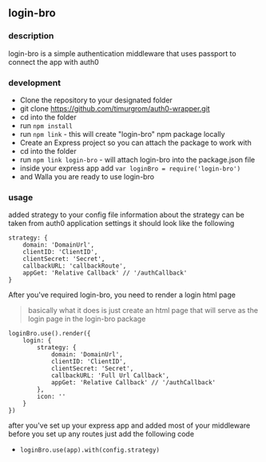 ## login-bro

### description
login-bro is a simple authentication middleware that uses passport to connect the app with auth0

### development
* Clone the repository to your designated folder
 * git clone https://github.com/timurgrom/auth0-wrapper.git
 * cd into the folder
 * run `npm install`
 * run `npm link` - this will create "login-bro" npm package locally
* Create an Express project so you can attach the package to work with
 * cd into the folder
 * run `npm link login-bro` - will attach login-bro into the package.json file
 * inside your express app add `var loginBro = require('login-bro')`
* and Walla you are ready to use login-bro

### usage
added strategy to your config file
information about the strategy can be taken from auth0 application settings
it should look like the following

```
strategy: {
	domain: 'DomainUrl',
	clientID: 'ClientID',
	clientSecret: 'Secret',
	callbackURL: 'callbackRoute',
	appGet: 'Relative Callback' // '/authCallback'
}
```
After you've required login-bro, you need to render a login html page
> basically what it does is just create an html page that will serve as the login page in the login-bro package

```
loginBro.use().render({
	login: {
		strategy: {
			domain: 'DomainUrl',
			clientID: 'ClientID',
			clientSecret: 'Secret',
			callbackURL: 'Full Url Callback',
			appGet: 'Relative Callback' // '/authCallback'
		},
		icon: ''
	}
}) 
```
after you've set up your express app and added most of your middleware
before you set up any routes
just add the following code 
* ```loginBro.use(app).with(config.strategy)```
